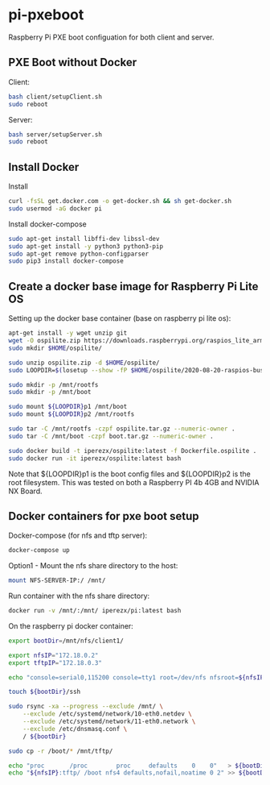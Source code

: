 # pi-pxeboot
Raspberry Pi PXE boot configuation for both client and server.

## PXE Boot without Docker
Client:
```bash
bash client/setupClient.sh
sudo reboot
```
Server:
```bash
bash server/setupServer.sh
sudo reboot
```

## Install Docker
Install
```bash
curl -fsSL get.docker.com -o get-docker.sh && sh get-docker.sh
sudo usermod -aG docker pi
```

Install docker-compose
```bash
sudo apt-get install libffi-dev libssl-dev
sudo apt-get install -y python3 python3-pip
sudo apt-get remove python-configparser
sudo pip3 install docker-compose
```

## Create a docker base image for Raspberry Pi Lite OS
Setting up the docker base container (base on raspberry pi lite os):
```bash
apt-get install -y wget unzip git
wget -O ospilite.zip https://downloads.raspberrypi.org/raspios_lite_armhf_latest
sudo mkdir $HOME/ospilite/

sudo unzip ospilite.zip -d $HOME/ospilite/
sudo LOOPDIR=$(losetup --show -fP $HOME/ospilite/2020-08-20-raspios-buster-armhf-lite.img)

sudo mkdir -p /mnt/rootfs
sudo mkdir -p /mnt/boot

sudo mount ${LOOPDIR}p1 /mnt/boot
sudo mount ${LOOPDIR}p2 /mnt/rootfs

sudo tar -C /mnt/rootfs -czpf ospilite.tar.gz --numeric-owner .
sudo tar -C /mnt/boot -czpf boot.tar.gz --numeric-owner .

sudo docker build -t iperezx/ospilite:latest -f Dockerfile.ospilite .
sudo docker run -it iperezx/ospilite:latest bash
```
Note that ${LOOPDIR}p1 is the boot config files and ${LOOPDIR}p2 is the root filesystem.
This was tested on both a Raspberry PI 4b 4GB and NVIDIA NX Board.

## Docker containers for pxe boot setup
Docker-compose (for nfs and tftp server):
```bash
docker-compose up
```

Option1 - Mount the nfs share directory to the host:
```bash
mount NFS-SERVER-IP:/ /mnt/
```

Run container with the nfs share directory:
```bash
docker run -v /mnt/:/mnt/ iperezx/pi:latest bash
```

On the raspberry pi docker container:
```bash
export bootDir=/mnt/nfs/client1/

export nfsIP="172.18.0.2"
export tftpIP="172.18.0.3"

echo "console=serial0,115200 console=tty1 root=/dev/nfs nfsroot=${nfsIP}:/nfs/client1,vers=4.1,proto=tcp,port=2049 rw ip=dhcp rootwait elevator=deadline" > /mnt/tftp/cmdline.txt

touch ${bootDir}/ssh

sudo rsync -xa --progress --exclude /mnt/ \
    --exclude /etc/systemd/network/10-eth0.netdev \
    --exclude /etc/systemd/network/11-eth0.network \
    --exclude /etc/dnsmasq.conf \
    / ${bootDir}

sudo cp -r /boot/* /mnt/tftp/

echo "proc       /proc        proc     defaults    0    0"   > ${bootDir}/etc/fstab
echo "${nfsIP}:tftp/ /boot nfs4 defaults,nofail,noatime 0 2" >> ${bootDir}/etc/fstab
```